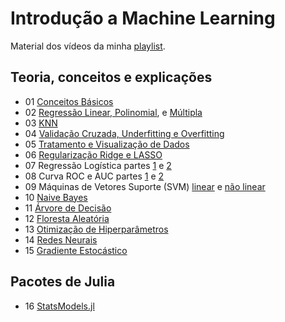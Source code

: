 # Introdução a Machine Learning

Material dos vídeos da minha [playlist](https://www.youtube.com/playlist?list=PLOOY0eChA1ux4hJ_aIA2IiUYkLOSYDQDY).

## Teoria, conceitos e explicações

- 01 [Conceitos Básicos](explicação/introdução.jl)
- 02 [Regressão Linear, Polinomial](explicação/regressao-linear-e-polinomial.jl), e [Múltipla](explicação/regressao-multipla.jl)
- 03 [KNN](explicação/knn.jl)
- 04 [Validação Cruzada, Underfitting e Overfitting](explicação/overfitting-et-al.jl)
- 05 [Tratamento e Visualização de Dados](explicação/tratamento-de-dados.jl)
- 06 [Regularização Ridge e LASSO](explicação/regularizacao.jl)
- 07 Regressão Logística partes [1](explicação/regressao-logistica.jl) e [2](explicação/regressao-logistica2.jl)
- 08 Curva ROC e AUC partes [1](explicação/roc.jl) e [2](explicação/roc2.jl)
- 09 Máquinas de Vetores Suporte (SVM) [linear](explicação/svm.jl) e [não linear](explicação/svm-nl.jl)
- 10 [Naive Bayes](explicação/naive-bayes.jl)
- 11 [Árvore de Decisão](explicação/arvore.jl)
- 12 [Floresta Aleatória](explicação/floresta.jl)
- 13 [Otimização de Hiperparâmetros](explicação/hiperparametros.jl)
- 14 [Redes Neurais](explicação/redes-neurais.jl)
- 15 [Gradiente Estocástico](explicação/gradiente-estocastico.jl)

## Pacotes de Julia

- 16 [StatsModels.jl](julia/statsmodels.jl)
